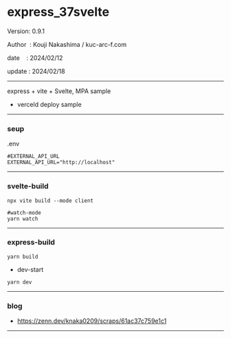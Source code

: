 ﻿# express_37svelte

 Version: 0.9.1

 Author  : Kouji Nakashima / kuc-arc-f.com

 date    : 2024/02/12

 update : 2024/02/18 

***

express + vite + Svelte, MPA sample

* verceld deploy sample
***
### seup

.env
```
#EXTERNAL_API_URL
EXTERNAL_API_URL="http://localhost"
```

***
### svelte-build

```
npx vite build --mode client

#watch-mode
yarn watch
```

***
### express-build

```
yarn build
```
* dev-start
```
yarn dev
```

***
### blog

* https://zenn.dev/knaka0209/scraps/61ac37c759e1c1

***

